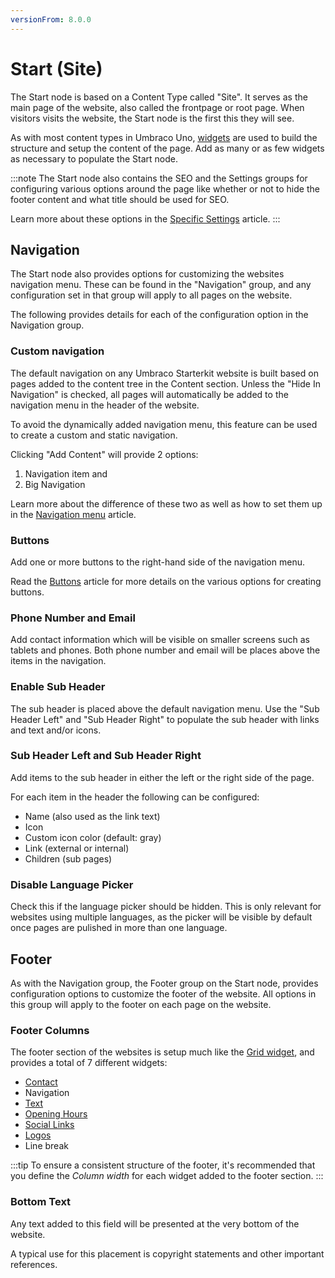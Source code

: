 ```yaml
---
versionFrom: 8.0.0
---
```


# Start (Site)

The Start node is based on a Content Type called "Site". It serves as the main page of the website, also called the frontpage or root page. When visitors visits the website, the Start node is the first this they will see.

As with most content types in Umbraco Uno, [widgets](../../Widgets) are used to build the structure and setup the content of the page. Add as many or as few widgets as necessary to populate the Start node.

:::note
The Start node also contains the SEO and the Settings groups for configuring various options around the page like whether or not to hide the footer content and what title should be used for SEO.

Learn more about these options in the [Specific Settings](../../Settings/Specific-Settings) article.
:::

## Navigation

The Start node also provides options for customizing the websites navigation menu. These can be found in the "Navigation" group, and any configuration set in that group will apply to all pages on the website.

The following provides details for each of the configuration option in the Navigation group.

### Custom navigation

The default navigation on any Umbraco Starterkit website is built based on pages added to the content tree in the Content section. Unless the "Hide In Navigation" is checked, all pages will automatically be added to the navigation menu in the header of the website.

To avoid the dynamically added navigation menu, this feature can be used to create a custom and static navigation.

Clicking "Add Content" will provide 2 options:

1. Navigation item and
2. Big Navigation

Learn more about the difference of these two as well as how to set them up in the [Navigation menu](../../../Creating-Content/Navigation-menu) article.

### Buttons

Add one or more buttons to the right-hand side of the navigation menu.

Read the [Buttons](../../Widgets/Buttons) article for more details on the various options for creating buttons.

### Phone Number and Email

Add contact information which will be visible on smaller screens such as tablets and phones. Both phone number and email will be places above the items in the navigation.

### Enable Sub Header

The sub header is placed above the default navigation menu. Use the "Sub Header Left" and "Sub Header Right" to populate the sub header with links and text and/or icons.

### Sub Header Left and Sub Header Right

Add items to the sub header in either the left or the right side of the page.

For each item in the header the following can be configured:

* Name (also used as the link text)
* Icon
* Custom icon color (default: gray)
* Link (external or internal)
* Children (sub pages)

### Disable Language Picker

Check this if the language picker should be hidden. This is only relevant for websites using multiple languages, as the picker will be visible by default once pages are pulished in more than one language.

## Footer

As with the Navigation group, the Footer group on the Start node, provides configuration options to customize the footer of the website. All options in this group will apply to the footer on each page on the website.

### Footer Columns

The footer section of the websites is setup much like the [Grid widget](../../Widgets/Grid), and provides a total of 7 different widgets:

* [Contact](../../Widgets/Contact)
* Navigation
* [Text](../../Widgets/Text)
* [Opening Hours](../../Widgets/Opening-hours)
* [Social Links](../../Widgets/Social-links)
* [Logos](../../Widgets/Logos)
* Line break

:::tip
To ensure a consistent structure of the footer, it's recommended that you define the *Column width* for each widget added to the footer section.
:::

### Bottom Text

Any text added to this field will be presented at the very bottom of the website.

A typical use for this placement is copyright statements and other important references.
